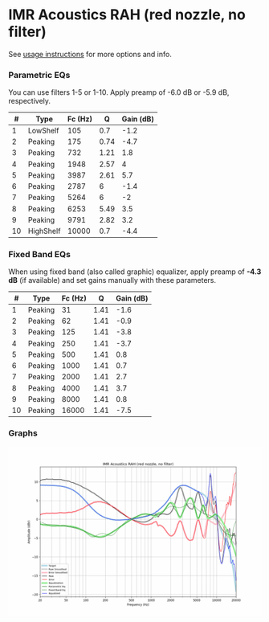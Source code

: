 # IMR Acoustics RAH (red nozzle, no filter)
See [usage instructions](https://github.com/jaakkopasanen/AutoEq#usage) for more options and info.

### Parametric EQs
You can use filters 1-5 or 1-10. Apply preamp of -6.0 dB or -5.9 dB, respectively.

|   # | Type      |   Fc (Hz) |    Q |   Gain (dB) |
|-----|-----------|-----------|------|-------------|
|   1 | LowShelf  |       105 | 0.7  |        -1.2 |
|   2 | Peaking   |       175 | 0.74 |        -4.7 |
|   3 | Peaking   |       732 | 1.21 |         1.8 |
|   4 | Peaking   |      1948 | 2.57 |         4   |
|   5 | Peaking   |      3987 | 2.61 |         5.7 |
|   6 | Peaking   |      2787 | 6    |        -1.4 |
|   7 | Peaking   |      5264 | 6    |        -2   |
|   8 | Peaking   |      6253 | 5.49 |         3.5 |
|   9 | Peaking   |      9791 | 2.82 |         3.2 |
|  10 | HighShelf |     10000 | 0.7  |        -4.4 |

### Fixed Band EQs
When using fixed band (also called graphic) equalizer, apply preamp of **-4.3 dB** (if available) and set gains manually with these parameters.

|   # | Type    |   Fc (Hz) |    Q |   Gain (dB) |
|-----|---------|-----------|------|-------------|
|   1 | Peaking |        31 | 1.41 |        -1.6 |
|   2 | Peaking |        62 | 1.41 |        -0.9 |
|   3 | Peaking |       125 | 1.41 |        -3.8 |
|   4 | Peaking |       250 | 1.41 |        -3.7 |
|   5 | Peaking |       500 | 1.41 |         0.8 |
|   6 | Peaking |      1000 | 1.41 |         0.7 |
|   7 | Peaking |      2000 | 1.41 |         2.7 |
|   8 | Peaking |      4000 | 1.41 |         3.7 |
|   9 | Peaking |      8000 | 1.41 |         0.8 |
|  10 | Peaking |     16000 | 1.41 |        -7.5 |

### Graphs
![](./IMR%20Acoustics%20RAH%20(red%20nozzle,%20no%20filter).png)
